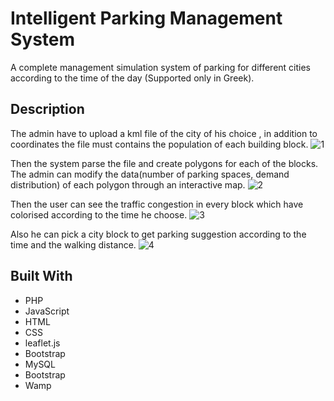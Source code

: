 # Intelligent Parking Management System
A complete management simulation system of parking for different cities according to the time of the day (Supported only in Greek).

## Description
The admin have to upload a kml file of the city of his choice , in addition to coordinates the file must contains the population of each building block.
![1](https://user-images.githubusercontent.com/46083188/89735681-fc27a080-da6c-11ea-8c9d-ad047b276a66.jpg)

Then the system parse the file and create polygons for each of the blocks. The admin can modify the data(number of parking spaces, demand distribution) of each polygon through an interactive map. 
![2](https://user-images.githubusercontent.com/46083188/89735682-fdf16400-da6c-11ea-9bcc-2b281e9ab558.jpg)

Then the user can see the traffic congestion in every block which have colorised according to the time he choose.
![3](https://user-images.githubusercontent.com/46083188/89735873-20d04800-da6e-11ea-9634-99809589386f.jpg)

Also he can pick a city block to get parking suggestion according to the time and the walking distance.
![4](https://user-images.githubusercontent.com/46083188/89735843-eff01300-da6d-11ea-9840-f9246aaedec5.jpg)


## Built With
* PHP
* JavaScript
* HTML
* CSS
* leaflet.js
* Bootstrap
* MySQL
* Bootstrap
* Wamp
